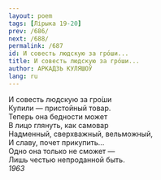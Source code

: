 ```yaml
---
layout: poem
tags: [Лірыка 19-20]
prev: /686/
next: /688/
permalink: /687
id: И совесть людскую за гро́ши...
title: И совесть людскую за гро́ши...
author: АРКАДЗЬ КУЛЯШОЎ
lang: ru
---
```



И совесть людскую за гро́ши  
Купили — пристойный товар.  
Теперь она бедности может  
В лицо глянуть, как самовар  
Надменный, сверхважный, вельможный,  
И славу, почет прикупить...  
Одно она только не сможет —  
Лишь честью непроданной быть.  
*1963*  
